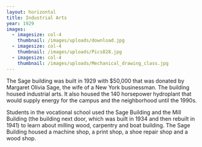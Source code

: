```yaml
---
layout: horizontal
title: Industrial Arts
year: 1929
images:
  - imagesize: col-4
    thumbnail: /images/uploads/download.jpg
  - imagesize: col-4
    thumbnail: /images/uploads/Pics828.jpg
  - imagesize: col-4
    thumbnail: /images/uploads/Mechanical_drawing_class.jpg
---
```

The Sage building was built in 1929 with $50,000 that was donated by Margaret Olivia Sage, the wife of a New York businessman. The building housed industrial arts. It also housed the 140 horsepower hydroplant that would supply energy for the campus and the neighborhood until the 1990s.

Students in the vocational school used the Sage Building and the Mill Building (the building next door, which was built in 1934 and then rebuilt in 1941) to learn about milling wood, carpentry and boat building. The Sage Building housed a machine shop, a print shop, a shoe repair shop and a wood shop.
